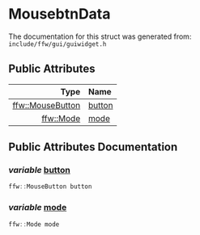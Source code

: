 MousebtnData
===================================


The documentation for this struct was generated from: `include/ffw/gui/guiwidget.h`



## Public Attributes

| Type | Name |
| -------: | :------- |
|  [ffw::MouseButton](ffw.html#f80e46cc) | [button](#2437e7f2) |
|  [ffw::Mode](ffw.html#e03b52d5) | [mode](#4fe8f725) |


## Public Attributes Documentation

### _variable_ <a id="2437e7f2" href="#2437e7f2">button</a>

```cpp
ffw::MouseButton button
```



### _variable_ <a id="4fe8f725" href="#4fe8f725">mode</a>

```cpp
ffw::Mode mode
```





